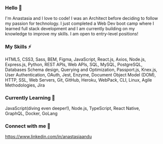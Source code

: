 ### Hello 👋

I'm Anastasia and I love to code! 
I was an Architect before deciding to follow my passion for technology. 
I just completed a Web Dev boot camp where I learned full stack development and I am currently building on my knowledge to improve my skills. 
I am open to entry-level positions!

### My Skills ⚡

HTML5, CSS3,  Sass, BEM, Figma, JavaScript, React.js, Axios, Node.js, Express.js, Python, REST APIs, Web APIs, SQL,  MySQL, PostgreSQL, Databases Schema design, Querying and Optimization, Passport.js, Knex.js, User Authentication, OAuth, Jest, Enzyme, Document Object Model (DOM),  HTTP, SSL, Web Servers, Git, GitHub, Heroku, WebPack, CLI, Linux, Agile Methodologies, Jira

### Currently Learning 🌱

JavaScript(diving even deeper!), Node.js, TypeScript, React Native, GraphQL, Docker, GoLang

### Connect with me 🔭

https://www.linkedin.com/in/anastasiaandu 

<!--
**anastasiaandu/anastasiaandu** is a ✨ _special_ ✨ repository because its `README.md` (this file) appears on your GitHub profile.

Here are some ideas to get you started:

- 🔭 I’m currently working on ...
- 🌱 I’m currently learning ...
- 👯 I’m looking to collaborate on ...
- 🤔 I’m looking for help with ...
- 💬 Ask me about ...
- 📫 How to reach me: ...
- 😄 Pronouns: ...
- ⚡ Fun fact: ...
-->
